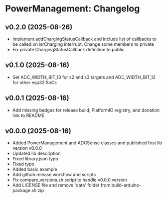 PowerManagement: Changelog
==========================

v0.2.0 (2025-08-26)
------

* Implement addChargingStatusCallback and include list of callbacks to be called on isrCharging interrupt. Change some members to private
* Fix private ChargingStatusCallback definition to public

v0.1.0 (2025-08-16)
------

* Set ADC_WIDTH_BIT_13 for s2 and s3 targets and ADC_WIDTH_BIT_12 for other esp32 SoCs

v0.0.1 (2025-08-16)
------

* Add missing badges for release build, PlatformIO registry, and donation link to README

v0.0.0 (2025-08-16)
------

* Added PowerManagement and ADCSense classes and published first lib version v0.0.0
* Updated lib description
* Fixed library.json typo
* Fixed typo
* Added basic example
* Add github release workflow and scripts
* Fix compare_versions.sh script to handle v0.0.0 version
* Add LICENSE file and remove 'data' folder from build-arduino-package.sh zip
